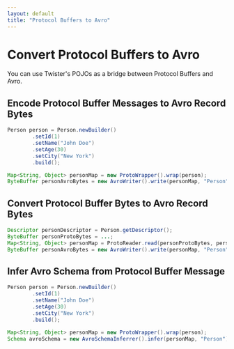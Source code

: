 ```yaml
---
layout: default
title: "Protocol Buffers to Avro"
---
```


# Convert Protocol Buffers to Avro

You can use Twister's POJOs as a bridge between Protocol Buffers and Avro.

## Encode Protocol Buffer Messages to Avro Record Bytes

```java
Person person = Person.newBuilder()
        .setId(1)
        .setName("John Doe")
        .setAge(30)
        .setCity("New York")
        .build();

Map<String, Object> personMap = new ProtoWrapper().wrap(person);
ByteBuffer personAvroBytes = new AvroWriter().write(personMap, "Person");
```

## Convert Protocol Buffer Bytes to Avro Record Bytes

```java
Descriptor personDescriptor = Person.getDescriptor();
ByteBuffer personProtoBytes = ...;
Map<String, Object> personMap = ProtoReader.read(personProtoBytes, personDescriptor);
ByteBuffer personAvroBytes = new AvroWriter().write(personMap, "Person");
```

## Infer Avro Schema from Protocol Buffer Message

```java
Person person = Person.newBuilder()
        .setId(1)
        .setName("John Doe")
        .setAge(30)
        .setCity("New York")
        .build();

Map<String, Object> personMap = new ProtoWrapper().wrap(person);
Schema avroSchema = new AvroSchemaInferrer().infer(personMap, "Person");
```